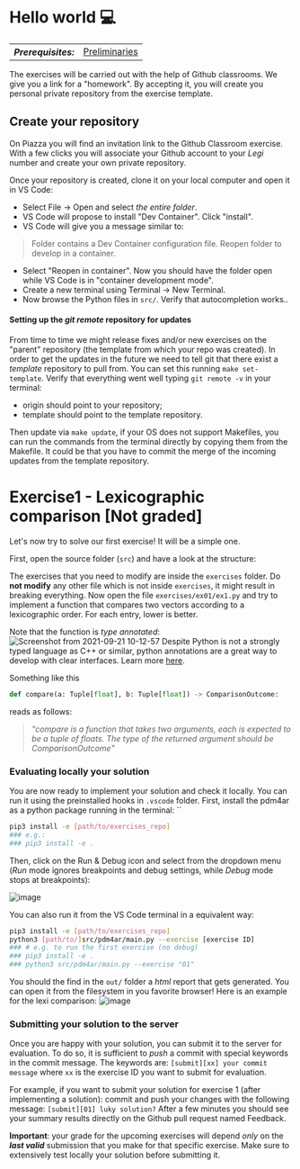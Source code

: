 # Hello world :computer:

<table>
  <tr>
    <th><i>Prerequisites:</i></th><td><a href="./00-preliminaries.html" target="_top">Preliminaries</a></td>
  </tr>
</table>


The exercises will be carried out with the help of Github classrooms.
We give you a link for a "homework". 
By accepting it, you will create you personal private repository from the exercise template.

## Create your repository

On Piazza you will find an invitation link to the Github Classroom exercise.
With a few clicks  you will associate your Github account to your _Legi_ number and create your own private repository.

Once your repository is created, clone it on your local computer and open it in VS Code:

- Select File -> Open and select *the entire folder*.
- VS Code will propose to install "Dev Container". Click "install".
- VS Code will give you a message similar to:

> Folder contains a Dev Container configuration file. Reopen folder to develop in a container.

- Select "Reopen in container". Now you should have the folder open while VS Code is in "container development mode".
- Create a new terminal using Terminal -> New Terminal.
- Now browse the Python files in `src/`. Verify that autocompletion works..


#### Setting up the _git remote_ repository for updates

From time to time we might release fixes and/or new exercises on the "parent" repository
(the template from which your repo was created).
In order to get the updates in the future we need to tell git that there exist a _template_ repository to pull from.
You can set this running `make set-template`.
Verify that everything went well typing `git remote -v` in your terminal:

* origin should point to your repository;
* template should point to the template repository.

Then update via `make update`, if your OS does not support Makefiles, 
you can run the commands from the terminal directly by copying them from the Makefile.
It could be that you have to commit the merge of the incoming updates from the template repository.

# Exercise1 - Lexicographic comparison [Not graded]

Let's now try to solve our first exercise! It will be a simple one.

First, open the source folder (`src`) and have a look at the structure:

The exercises that you need to modify are inside the `exercises` folder. 
Do **not modify** any other file which is not inside `exercises`, it might result in breaking everything.
Now open the file `exercises/ex01/ex1.py` and try to implement a function that compares two vectors according to a lexicographic order. 
For each entry, lower is better.

Note that the function is _type annotated_:
![Screenshot from 2021-09-21 10-12-57](https://user-images.githubusercontent.com/18750753/134135930-884af68d-f5d9-4a00-b06f-f911468c400b.png)
Despite Python is not a strongly typed language as C++ or similar, python annotations are a great way to develop with
clear interfaces. Learn more [here](https://www.python.org/dev/peps/pep-0484/).

Something like this

```python
def compare(a: Tuple[float], b: Tuple[float]) -> ComparisonOutcome:
```

reads as follows:
> _"compare is a function that takes two arguments, each is expected to be a tuple of floats. The type of the returned argument should be ComparisonOutcome"_

### Evaluating locally your solution

You are now ready to implement your solution and check it locally.
You can run it using the preinstalled hooks in `.vscode` folder.
First, install the pdm4ar as a python package running in the terminal: ``
```bash
pip3 install -e [path/to/exercises_repo]
### e.g.:
### pip3 install -e .
```
Then, click on the Run & Debug icon and select from the dropdown menu (*Run* mode ignores breakpoints and debug settings, while *Debug* mode stops at breakpoints):

![image](https://user-images.githubusercontent.com/18750753/194089273-dc9f95e4-0553-45c4-a261-233727ef72ae.png)

You can also run it from the VS Code terminal in a equivalent way:
```bash
pip3 install -e [path/to/exercises_repo]
python3 [path/to/]src/pdm4ar/main.py --exercise [exercise ID]
### # e.g. to run the first exercise (no debug)
### pip3 install -e .
### python3 src/pdm4ar/main.py --exercise "01"
```

You should the find in the `out/` folder a _html_ report that gets generated.
You can open it from the filesystem in you favorite browser!
Here is an example for the lexi comparison:
![image](https://user-images.githubusercontent.com/18750753/194091460-4e0896ea-26fa-4f43-a4b2-341991da0e5a.png)



### Submitting your solution to the server

Once you are happy with your solution, you can submit it to the server for evaluation.
To do so, it is sufficient to *push* a commit with special keywords in the commit message.
The keywords are:
```[submit][xx] your commit message```
where `xx` is the exercise ID you want to submit for evaluation.

For example, if you want to submit your solution for exercise 1 (after implementing a solution):
commit and push your changes with the following message:
```[submit][01] luky solution?```
After a few minutes you should see your summary results directly on the Github pull request named Feedback.

**Important**: your grade for the upcoming exercises will depend *only* on the ***last valid*** submission that you make for that specific exercise.
Make sure to extensively test locally your solution before submitting it.
